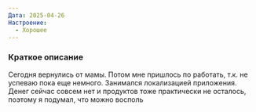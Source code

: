 ```yaml
---
Дата: 2025-04-26
Настроение:
  - Хорошее
---
```

### Краткое описание
Сегодня вернулись от мамы. Потом мне пришлось по работать, т.к. не успеваю пока еще немного. Занимался локализацией приложения. Денег сейчас совсем нет и продуктов тоже практически не осталось, поэтому я подумал, что можно восполь